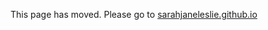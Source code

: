 This page has moved. Please go to <a href="http://sarahjaneleslie.github.io">sarahjaneleslie.github.io</a>
